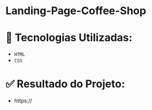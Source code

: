 # Landing-Page-Coffee-Shop

# :wrench: Tecnologias Utilizadas:
 * `HTML` 
 * `CSS`

# :white_check_mark: Resultado do Projeto:
- https://
